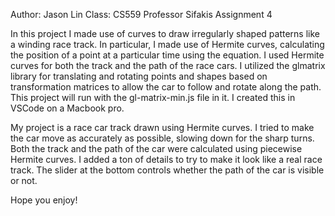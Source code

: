 Author: Jason Lin
Class: CS559
Professor Sifakis
Assignment 4

In this project I made use of curves to draw irregularly shaped patterns like a winding race track. In particular, I made use of Hermite curves, calculating the position of a point at a particular time using the equation. I used Hermite curves for both the track and the path of the race cars. I utilized the glmatrix library for translating and rotating points and shapes based on transformation matrices to allow the car to follow and rotate along the path. This project will run with the gl-matrix-min.js file in it. I created this in VSCode on a Macbook pro.

My project is a race car track drawn using Hermite curves. I tried to make the car move as accurately as possible, slowing down for the sharp turns. Both the track and the path of the car were calculated using piecewise Hermite curves. I added a ton of details to try to make it look like a real race track. The slider at the bottom controls whether the path of the car is visible or not.

Hope you enjoy!
